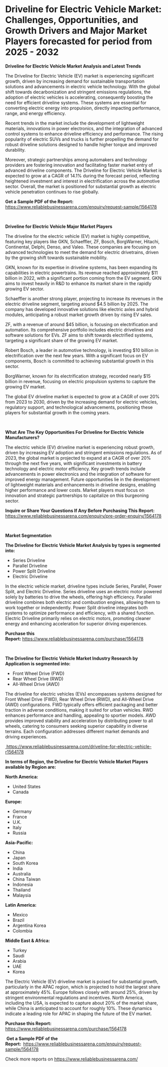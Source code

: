 <p><h1>Driveline for Electric Vehicle Market: Challenges, Opportunities, and Growth Drivers and Major Market Players forecasted for period from 2025 - 2032</h1></p><p><strong>Driveline for Electric Vehicle Market Analysis and Latest Trends</strong></p>
<p><p>The Driveline for Electric Vehicle (EV) market is experiencing significant growth, driven by increasing demand for sustainable transportation solutions and advancements in electric vehicle technology. With the global shift towards decarbonization and stringent emissions regulations, the adoption of electric vehicles is accelerating, consequently boosting the need for efficient driveline systems. These systems are essential for converting electric energy into propulsion, directly impacting performance, range, and energy efficiency.</p><p>Recent trends in the market include the development of lightweight materials, innovations in power electronics, and the integration of advanced control systems to enhance driveline efficiency and performance. The rising popularity of electric SUVs and trucks is further propelling the demand for robust driveline solutions designed to handle higher torque and improved durability. </p><p>Moreover, strategic partnerships among automakers and technology providers are fostering innovation and facilitating faster market entry of advanced driveline components. The Driveline for Electric Vehicle Market is expected to grow at a CAGR of 14.1% during the forecast period, reflecting heightened investment and interest in electrification across the automotive sector. Overall, the market is positioned for substantial growth as electric vehicle penetration continues to rise globally.</p></p>
<p><strong>Get a Sample PDF of the Report:&nbsp;</strong> <a href="https://www.reliablebusinessarena.com/enquiry/request-sample/1564178?utm_campaign=3173&utm_medium=2&utm_source=Github&utm_content=ia&utm_term=30032025&utm_id=driveline-for-electric-vehicle">https://www.reliablebusinessarena.com/enquiry/request-sample/1564178</a></p>
<p>&nbsp;</p>
<p><strong>Driveline for Electric Vehicle Major Market Players</strong></p>
<p><p>The driveline for the electric vehicle (EV) market is highly competitive, featuring key players like GKN, Schaeffler, ZF, Bosch, BorgWarner, Hitachi, Continental, Delphi, Denso, and Valeo. These companies are focusing on advanced technologies to meet the demand for electric drivetrains, driven by the growing shift towards sustainable mobility.</p><p>GKN, known for its expertise in driveline systems, has been expanding its capabilities in electric powertrains. Its revenue reached approximately $11 billion in 2022, with a significant portion coming from the EV segment. GKN aims to invest heavily in R&D to enhance its market share in the rapidly growing EV sector.</p><p>Schaeffler is another strong player, projecting to increase its revenues in the electric driveline segment, targeting around $4.5 billion by 2025. The company has developed innovative solutions like electric axles and hybrid modules, anticipating a robust market growth driven by rising EV sales.</p><p>ZF, with a revenue of around $45 billion, is focusing on electrification and automation. Its comprehensive portfolio includes electric drivelines and software solutions for EVs. ZF aims to shift towards electrified systems, targeting a significant share of the growing EV market.</p><p>Robert Bosch, a leader in automotive technology, is investing $10 billion in electrification over the next few years. With a significant focus on EV components, Bosch is committed to achieving substantial growth in this sector.</p><p>BorgWarner, known for its electrification strategy, recorded nearly $15 billion in revenue, focusing on electric propulsion systems to capture the growing EV market.</p><p>The global EV driveline market is expected to grow at a CAGR of over 20% from 2023 to 2030, driven by the increasing demand for electric vehicles, regulatory support, and technological advancements, positioning these players for substantial growth in the coming years.</p></p>
<p>&nbsp;</p>
<p><strong>What Are The Key Opportunities For Driveline for Electric Vehicle Manufacturers?</strong></p>
<p><p>The electric vehicle (EV) driveline market is experiencing robust growth, driven by increasing EV adoption and stringent emissions regulations. As of 2023, the global market is projected to expand at a CAGR of over 20% through the next five years, with significant investments in battery technology and electric motor efficiency. Key growth trends include advancements in power electronics and the integration of software for improved energy management. Future opportunities lie in the development of lightweight materials and enhancements in driveline designs, enabling higher performance and lower costs. Market players must focus on innovation and strategic partnerships to capitalize on this burgeoning sector.</p></p>
<p><strong>Inquire or Share Your Questions If Any Before Purchasing This Report:</strong> <a href="https://www.reliablebusinessarena.com/enquiry/pre-order-enquiry/1564178?utm_campaign=3173&utm_medium=2&utm_source=Github&utm_content=ia&utm_term=30032025&utm_id=driveline-for-electric-vehicle">https://www.reliablebusinessarena.com/enquiry/pre-order-enquiry/1564178</a></p>
<p>&nbsp;</p>
<p><strong>Market Segmentation</strong></p>
<p><strong>The Driveline for Electric Vehicle Market Analysis by types is segmented into:</strong></p>
<p><ul><li>Series Driveline</li><li>Parallel Driveline</li><li>Power Split Driveline</li><li>Electric Driveline</li></ul></p>
<p><p>In the electric vehicle market, driveline types include Series, Parallel, Power Split, and Electric Driveline. Series driveline uses an electric motor powered solely by batteries to drive the wheels, offering high efficiency. Parallel driveline combines both electric and combustion engines, allowing them to work together or independently. Power Split driveline integrates both systems to optimize performance and efficiency, with a shared function. Electric Driveline primarily relies on electric motors, promoting cleaner energy and enhancing acceleration for superior driving experiences.</p></p>
<p><strong>Purchase this Report:&nbsp;</strong><a href="https://www.reliablebusinessarena.com/purchase/1564178?utm_campaign=3173&utm_medium=2&utm_source=Github&utm_content=ia&utm_term=30032025&utm_id=driveline-for-electric-vehicle">https://www.reliablebusinessarena.com/purchase/1564178</a></p>
<p>&nbsp;</p>
<p><strong>The Driveline for Electric Vehicle Market Industry Research by Application is segmented into:</strong></p>
<p><ul><li>Front Wheel Drive (FWD)</li><li>Rear Wheel Drive (RWD)</li><li>All-Wheel Drive (AWD)</li></ul></p>
<p><p>The driveline for electric vehicles (EVs) encompasses systems designed for Front Wheel Drive (FWD), Rear Wheel Drive (RWD), and All-Wheel Drive (AWD) configurations. FWD typically offers efficient packaging and better traction in adverse conditions, making it suited for urban vehicles. RWD enhances performance and handling, appealing to sportier models. AWD provides improved stability and acceleration by distributing power to all wheels, catering to consumers seeking superior capability in diverse terrains. Each configuration addresses different market demands and driving experiences.</p></p>
<p><a href="https://www.reliablebusinessarena.com/driveline-for-electric-vehicle-r1564178?utm_campaign=3173&utm_medium=2&utm_source=Github&utm_content=ia&utm_term=30032025&utm_id=driveline-for-electric-vehicle">&nbsp;https://www.reliablebusinessarena.com/driveline-for-electric-vehicle-r1564178</a></p>
<p><strong>In terms of Region, the Driveline for Electric Vehicle Market Players available by Region are:</strong></p>
<p>
    <p> <strong> North America: </strong>
        <ul>
            <li>United States</li>
            <li>Canada</li>
        </ul>
        </p> 
    <p> <strong> Europe: </strong>
        <ul>
            <li>Germany</li>
            <li>France</li>
            <li>U.K.</li>
            <li>Italy</li>
            <li>Russia</li>
        </ul>
        </p> 
    <p> <strong> Asia-Pacific: </strong>
        <ul>
            <li>China</li>
            <li>Japan</li>
            <li>South Korea</li>
            <li>India</li>
            <li>Australia</li>
            <li>China Taiwan</li>
            <li>Indonesia</li>
            <li>Thailand</li>
            <li>Malaysia</li>
        </ul>
        </p> 
    <p> <strong> Latin America: </strong>
        <ul>
            <li>Mexico</li>
            <li>Brazil</li>
            <li>Argentina Korea</li>
            <li>Colombia</li>
        </ul>
        </p> 
    <p> <strong> Middle East & Africa: </strong>
        <ul>
            <li>Turkey</li>
            <li>Saudi</li>
            <li>Arabia</li>
            <li>UAE</li>
            <li>Korea</li>
        </ul>
    </p>
    </p>
<p><p>The Electric Vehicle (EV) driveline market is poised for substantial growth, particularly in the APAC region, which is projected to hold the largest share at approximately 45%. Europe follows closely with around 25%, driven by stringent environmental regulations and incentives. North America, including the USA, is expected to capture about 20% of the market share, while China is anticipated to account for roughly 10%. These dynamics indicate a leading role for APAC in shaping the future of the EV market.</p></p>
<p><strong>Purchase this Report: </strong><a href="https://www.reliablebusinessarena.com/purchase/1564178?utm_campaign=3173&utm_medium=2&utm_source=Github&utm_content=ia&utm_term=30032025&utm_id=driveline-for-electric-vehicle">https://www.reliablebusinessarena.com/purchase/1564178</a></p>
<p>&nbsp;<strong>Get a Sample PDF of the Report:&nbsp;&nbsp;</strong><a href="https://www.reliablebusinessarena.com/enquiry/request-sample/1564178?utm_campaign=3173&utm_medium=2&utm_source=Github&utm_content=ia&utm_term=30032025&utm_id=driveline-for-electric-vehicle">https://www.reliablebusinessarena.com/enquiry/request-sample/1564178</a></p>
<p><strong></strong></p>
<p>Check more reports on <a href="https://www.reliablebusinessarena.com/?utm_campaign=3173&utm_medium=2&utm_source=Github&utm_content=ia&utm_term=30032025&utm_id=driveline-for-electric-vehicle">https://www.reliablebusinessarena.com/</a></p>